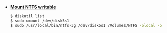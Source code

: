 - **[Mount NTFS writable](http://osxdaily.com/2013/10/02/enable-ntfs-write-support-mac-os-x/)**

    ```bash
    $ diskutil list
    $ sudo umount /dev/disk5s1
    $ sudo /usr/local/bin/ntfs-3g /dev/disk5s1 /Volumes/NTFS -olocal -oallow_other
    ```